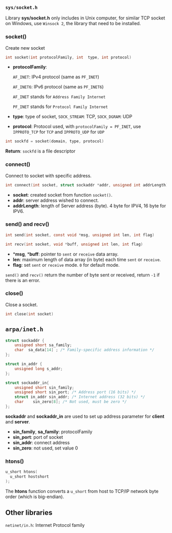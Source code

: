 ### ``sys/socket.h``

Library **sys/socket.h** only includes in Unix computer, for similar TCP socket on Windows, use ``Winsock 2``, the library that need to be installed.

### socket()

Create new socket

```c
int socket(int protocolFamily, int  type, int protocol)
```

* **protocolFamily**: 

    ``AF_INET``: IPv4 protocol (same as ``PF_INET``)

    ``AF_INET6``: IPv6 protocol (same as ``PF_INET6``)

    ``AF_INET`` stands for ``Address Family Internet``

    ``PF_INET`` stands for ``Protocol Family Internet``

* **type**: type of socket, ``SOCK_STREAM``: TCP, ``SOCK_DGRAM``: UDP
* **protocol**: Protocol used, with ``protocolFamily = PF_INET``, use ``IPPROTO_TCP`` for ``TCP`` and ``IPPROTO_UDP`` for ``UDP``

```c
int sockfd = socket(domain, type, protocol)
```

**Return**: ``sockfd`` is a file descriptor

### connect()

Connect to socket with specific address.

```c
int connect(int socket, struct sockaddr *addr, unsigned int addrLength) 
```

*  **socket**: created socket from function ``socket()``.
*  **addr**: server address wished to connect.
*  **addrLength**: length of Server address (byte). 4 byte for IPV4, 16 byte for IPV6.

### send() and recv()

```c
int send(int socket, const void *msg, unsigned int len, int flag) 
```
```c
int recv(int socket, void *buff, unsigned int len, int flag)
```

* ***msg**, ***buff**: pointer to ``sent`` or ``receive`` data array.
* **len**: maximum length of data array (in byte) each time ``sent`` or ``receive``.
* **flag**: set ``sent`` or ``receive`` mode. ``0`` for default mode.

``send()`` and  ``recv()`` return the number of byte sent or received, return ``-1`` if there is an error.

### close()

Close a socket.

```c
int close(int socket)
```

## ``arpa/inet.h``

```c
struct sockaddr { 
    unsigned short sa_family;
    char  sa_data[14] ; /* Family-specific address information */
}; 

struct in_addr {
    unsigned long s_addr;
};

struct sockaddr_in{
    unsigned short sin_family;
    unsigned short sin_port; /* Address port (16 bits) */
    struct in_addr sin_addr; /* Internet address (32 bits) */
    char    sin_zero[8]; /* Not used, must be zero */
};
```

**sockaddr** and **sockaddr_in** are used to set up address parameter for **client** and **server**.

* **sin_family**, **sa_family**: protocolFamily
* **sin_port**: port of socket
* **sin_addr**: connect address
* **sin_zero**: not used, set value 0

### htons()

```c
u_short htons(
  u_short hostshort
);
```

The **htons** function converts a ``u_short`` from host to TCP/IP network byte order (which is big-endian).

## Other libraries

``netinet/in.h``: Internet Protocol family
